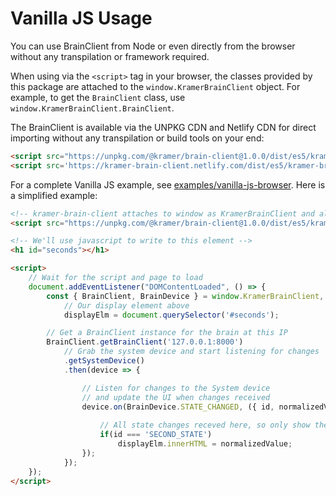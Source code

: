 # Vanilla JS Usage

You can use BrainClient from Node or even directly from the browser without any transpilation or framework required.

When using via the `<script>` tag in your browser, the classes provided by this package are attached to the `window.KramerBrainClient` object. For example, to get the `BrainClient` class, use `window.KramerBrainClient.BrainClient`.

The BrainClient is available via the UNPKG CDN and Netlify CDN for direct importing without any transpilation or build tools on your end:

```html
<script src="https://unpkg.com/@kramer/brain-client@1.0.0/dist/es5/kramer-brain-client.min.js"></script> <!-- version 1.0.0 (current version), 21KB -->
<script src='https://kramer-brain-client.netlify.com/dist/es5/kramer-brain-client.min.js'></script> <!-- always latest version, 21KB -->
```

For a complete Vanilla JS example, see [examples/vanilla-js-browser](https://github.com/kramer-control/brain-client/blob/master/examples/vanilla-js-browser/index.html). Here is a simplified example:

```html
<!-- kramer-brain-client attaches to window as KramerBrainClient and all classes are available in that object -->
<script src="https://unpkg.com/@kramer/brain-client@1.0.0/dist/es5/kramer-brain-client.min.js"></script>

<!-- We'll use javascript to write to this element -->
<h1 id="seconds"></h1>

<script>
	// Wait for the script and page to load
	document.addEventListener("DOMContentLoaded", () => {
		const { BrainClient, BrainDevice } = window.KramerBrainClient,
			// Our display element above
			displayElm = document.querySelector('#seconds');

		// Get a BrainClient instance for the brain at this IP
		BrainClient.getBrainClient('127.0.0.1:8000')
			// Grab the system device and start listening for changes
			.getSystemDevice()
			.then(device => {

				// Listen for changes to the System device
				// and update the UI when changes received
				device.on(BrainDevice.STATE_CHANGED, ({ id, normalizedValue }) => {
			
					// All state changes receved here, so only show the state we care about
					if(id === 'SECOND_STATE')
						displayElm.innerHTML = normalizedValue;
				});
			});
	});
</script>
```